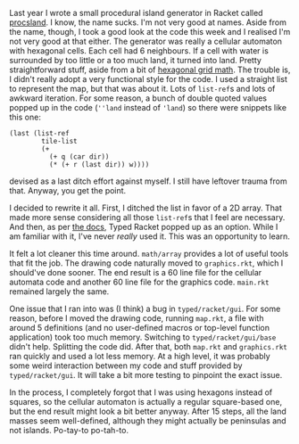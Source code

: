 <script type="application/racket" id="home-main">
#lang racket/base

;; This is an application element. It can define a new page.
(provide replace-page)

;; Use the 'project' link to access your project.
(require "project/vcomps.rkt"
         polyglot)

(define (replace-page page-tx)
  (page "Island generation with Typed Racket" page-tx))
</script>

Last year I wrote a small procedural island generator in Racket called [procsland](https://github.com/hgluka/procsland). I know, the name sucks. I'm not very good at names. Aside from the name, though, I took a good look at the code this week and I realised I'm not very good at that either. 
The generator was really a cellular automaton with hexagonal cells. Each cell had 6 neighbours. If a cell with water is surrounded by too little or a too much land, it turned into land. Pretty straightforward stuff, aside from a bit of [hexagonal grid math](https://www.redblobgames.com/grids/hexagons/). The trouble is, I didn't really adopt a very functional style for the code. I used a straight list to represent the map, but that was about it. Lots of `list-ref`s and lots of awkward iteration. For some reason, a bunch of double quoted values popped up in the code (`''land` instead of `'land`) so there were snippets like this one:

```
(last (list-ref 
        tile-list
        (+ 
          (+ q (car dir))
          (* (+ r (last dir)) w))))
```

devised as a last ditch effort against myself. I still have leftover trauma from that. Anyway, you get the point.


I decided to rewrite it all. First, I ditched the list in favor of a 2D array. That made more sense considering all those `list-ref`s that I feel are necessary. And then, as per [the docs](https://docs.racket-lang.org/math/array.html), Typed Racket popped up as an option. While I am familiar with it, I've never _really_ used it. This was an opportunity to learn. 

It felt a lot cleaner this time around. `math/array` provides a lot of useful tools that fit the job. The drawing code naturally moved to `graphics.rkt`, which I should've done sooner. The end result is a 60 line file for the cellular automata code and another 60 line file for the graphics code. `main.rkt` remained largely the same.

One issue that I ran into was (I think) a bug in `typed/racket/gui`. For some reason, before I moved the drawing code, running `map.rkt`, a file with around 5 definitions (and no user-defined macros or top-level function application) took too much memory. Switching to `typed/racket/gui/base` didn't help. Splitting the code did. After that, both `map.rkt` and `graphics.rkt` ran quickly and used a lot less memory. At a high level, it was probably some weird interaction between my code and stuff provided by `typed/racket/gui`. It will take a bit more testing to pinpoint the exact issue.

In the process, I completely forgot that I was using hexagons instead of squares, so the cellular automaton is actually a regular square-based one, but the end result might look a bit better anyway. After 15 steps, all the land masses seem well-defined, although they might actually be peninsulas and not islands. Po-tay-to po-tah-to.
